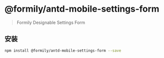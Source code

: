 # @formily/antd-mobile-settings-form

> Formily Designable Settings Form

## 安装

```bash
npm install @formily/antd-mobile-settings-form --save
```
